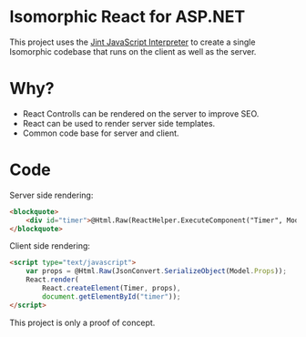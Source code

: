 # Isomorphic React for ASP.NET

This project uses the [Jint JavaScript Interpreter](https://github.com/sebastienros/jint) to create a single
Isomorphic codebase that runs on the client as well as the server.

# Why?

* React Controlls can be rendered on the server to improve SEO.
* React can be used to render server side templates.
* Common code base for server and client.

# Code

Server side rendering:

```HTML
<blockquote>
    <div id="timer">@Html.Raw(ReactHelper.ExecuteComponent("Timer", Model.Props))</div>
</blockquote>
```

Client side rendering:

```HTML
<script type="text/javascript">
    var props = @Html.Raw(JsonConvert.SerializeObject(Model.Props));
    React.render(
        React.createElement(Timer, props),
        document.getElementById("timer"));
</script>
```

This project is only a proof of concept.
